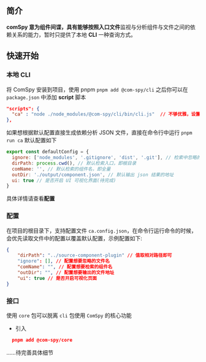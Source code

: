 ## 简介
**comSpy **意为组件间谍，具有能够按照**入口文件**监视与分析组件与文件之间的依赖关系的能力，暂时只提供了本地 **CLI** 一种查询方式。
## 快速开始
### 本地 CLI
将 ComSpy 安装到项目，使用 pnpm
`pnpm add @com-spy/cli`
之后你可以在 `package.json` 中添加 **script** 脚本
```json
"scripts": {
  "ca" : "node ./node_modules/@com-spy/cli/bin/cli.js"  // 不够优雅，设置bin没起效果，delay研究
},
```
如果想根据默认配置直接生成依赖分析 JSON 文件，直接在命令行中运行
`pnpm run ca`
默认配置如下
```javascript
export const defaultConfig = {
  ignore: ['node_modules', '.gitignore', 'dist', '.git'], // 检索中忽略的文件，当项目文件众多时建议自定义配置，否则有爆栈的风险！！！
  dirPath: process.cwd(), // 默认检索入口，即根目录
  comName: '', // 默认检索的组件名，即全量
  outDir: './output/component.json', // 默认输出 json 结果的地址
  ui: true // 是否开启 UI 可视化界面(待完成)
}
```
具体详情请查看**配置**
### 配置
在项目的根目录下，支持配置文件 `ca.config.json`，在命令行运行命令的时候，会优先读取文件中的配置以覆盖默认配置，示例配置如下:
```json
{
    "dirPath": "../source-component-plugin" // 值取相对路径即可
    "ignore": [], // 配置想要忽略的文件名
    "comName": "", // 配置想要检索的组件名
    "outDir": "", // 配置想要输出的文件地址
    "ui": true // 是否开启可视化页面
}
```
### 接口
使用 `core` 包可以脱离 `cli` 包使用 `ComSpy` 的核心功能

- 引入
```json
  pnpm add @com-spy/core
```
......待完善具体细节
